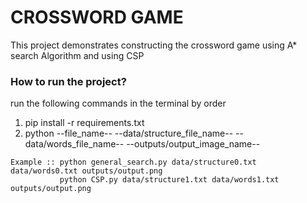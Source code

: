 # CROSSWORD GAME
This project demonstrates constructing the crossword game using A* search Algorithm 
and using CSP


### How to run the project?
run the following commands in the terminal by order

1) pip install -r requirements.txt
2) python --file_name-- --data/structure_file_name-- --data/words_file_name-- --outputs/output_image_name--
```
Example :: python general_search.py data/structure0.txt data/words0.txt outputs/output.png
           python CSP.py data/structure1.txt data/words1.txt outputs/output.png
```
